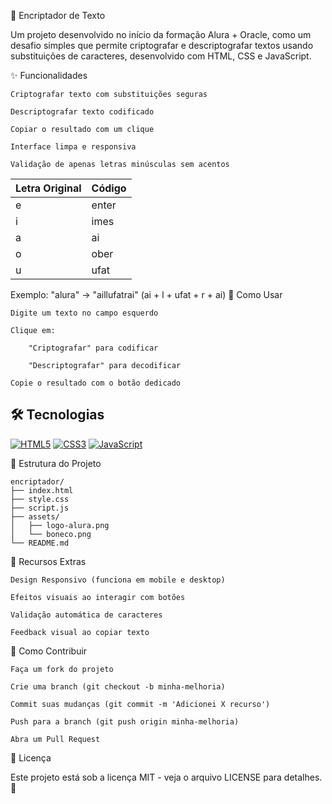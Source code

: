 🔐 Encriptador de Texto

Um projeto desenvolvido no início da formação Alura + Oracle, como um desafio simples que permite criptografar e descriptografar textos usando substituições de caracteres, desenvolvido com HTML, CSS e JavaScript.

✨ Funcionalidades

    Criptografar texto com substituições seguras

    Descriptografar texto codificado

    Copiar o resultado com um clique

    Interface limpa e responsiva

    Validação de apenas letras minúsculas sem acentos

| Letra Original | Código |
|----------------|--------|
| e              | enter  |
| i              | imes   |
| a              | ai     |
| o              | ober   |
| u              | ufat   |

Exemplo:
"alura" → "aillufatrai" (ai + l + ufat + r + ai)
🚀 Como Usar

    Digite um texto no campo esquerdo

    Clique em:

        "Criptografar" para codificar

        "Descriptografar" para decodificar

    Copie o resultado com o botão dedicado

## 🛠️ Tecnologias

[![HTML5](https://img.shields.io/badge/HTML5-E34F26?style=for-the-badge&logo=html5&logoColor=white)](https://developer.mozilla.org/pt-BR/docs/Web/HTML)
[![CSS3](https://img.shields.io/badge/CSS3-1572B6?style=for-the-badge&logo=css3&logoColor=white)](https://developer.mozilla.org/pt-BR/docs/Web/CSS)
[![JavaScript](https://img.shields.io/badge/JavaScript-F7DF1E?style=for-the-badge&logo=javascript&logoColor=black)](https://developer.mozilla.org/pt-BR/docs/Web/JavaScript)

📁 Estrutura do Projeto

```plaintext
encriptador/
├── index.html
├── style.css
├── script.js
├── assets/
│   ├── logo-alura.png
│   └── boneco.png
└── README.md
```

🌟 Recursos Extras

    Design Responsivo (funciona em mobile e desktop)

    Efeitos visuais ao interagir com botões

    Validação automática de caracteres

    Feedback visual ao copiar texto

🔧 Como Contribuir

    Faça um fork do projeto

    Crie uma branch (git checkout -b minha-melhoria)

    Commit suas mudanças (git commit -m 'Adicionei X recurso')

    Push para a branch (git push origin minha-melhoria)

    Abra um Pull Request

📄 Licença

Este projeto está sob a licença MIT - veja o arquivo LICENSE para detalhes. 📌
